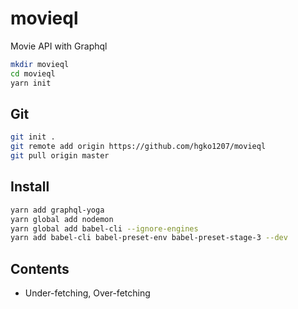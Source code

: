 # movieql

Movie API with Graphql

```bash
mkdir movieql
cd movieql
yarn init
```

## Git

```bash
git init .
git remote add origin https://github.com/hgko1207/movieql
git pull origin master
```

## Install

```bash
yarn add graphql-yoga
yarn global add nodemon
yarn global add babel-cli --ignore-engines
yarn add babel-cli babel-preset-env babel-preset-stage-3 --dev
```

## Contents

- Under-fetching, Over-fetching
